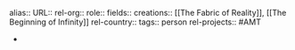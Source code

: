 alias::
URL::
rel-org::
role::
fields::
creations:: [[The Fabric of Reality]], [[The Beginning of Infinity]]
rel-country::
tags:: person
rel-projects:: #AMT



-
